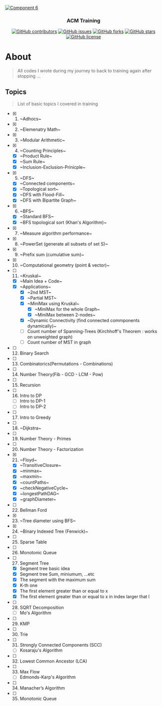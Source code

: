<p align="center">
  <a href="https://github.com/AbdallahHemdan/CP__Training" rel="noopener">
    
  ![Component 6](https://user-images.githubusercontent.com/40190772/94355576-67f9b300-0085-11eb-97fd-211d1d1b50f2.png)
  
  </a>
</p>

<h3 align="center">ACM Training</h3>
<div align="center">

[![GitHub contributors](https://img.shields.io/github/contributors/AbdallahHemdan/CP__Training)](https://github.com/AbdallahHemdan/CP__Training/contributors)
[![GitHub issues](https://img.shields.io/github/issues/AbdallahHemdan/CP__Training)](https://github.com/AbdallahHemdan/CP__Training/issues)
[![GitHub forks](https://img.shields.io/github/forks/AbdallahHemdan/CP__Training)](https://github.com/AbdallahHemdan/CP__Training/network)
[![GitHub stars](https://img.shields.io/github/stars/AbdallahHemdan/CP__Training)](https://github.com/AbdallahHemdan/CP__Training/stargazers)
[![GitHub license](https://img.shields.io/github/license/AbdallahHemdan/CP__Training)](https://github.com/AbdallahHemdan/CP__Training/blob/master/LICENSE)


</div>


# About
> All codes I wrote during my journey to back to training again after stopping ...


## Topics 
> List of basic topics I covered in training

- [x] 1. ~Adhocs~
- [x] 2. ~Elemenatry Math~
- [x] 3. ~Modular Arithmetic~
- [x] 4. ~Counting Principles~
  - [x] ~Product Rule~
  - [x] ~Sum Rule~
  - [x] ~Inclusion-Exclusion-Prinicple~
- [x] 5. ~DFS~
  - [x] ~Connected components~
  - [x] ~Topological sort~
  - [x] ~DFS with Flood-Fill~
  - [x] ~DFS with Bipartite Graph~
- [x] 6. ~BFS~
  - [x] ~Standard BFS~
  - [x] ~BFS topological sort (Khan's Algorithm)~
- [x] 7. ~Measure algorithm performance~
- [x] 8. ~PowerSet (generate all subsets of set S)~
- [x] 9. ~Prefix sum (cumulative sum)~
- [x] 10. ~Computational geometry (point & vector)~
- [ ] 11. ~Kruskal~
  - [x] ~Main Idea + Code~
  - [x] ~Applications~
      - [x] ~2nd MST~
      - [x] ~Partial MST~
      - [x] ~MiniMax using Kruskal~
        - [x] ~MiniMax for the whole Graph~
        - [x] ~MiniMax between 2-nodes~
      - [x] ~Dynamic Connectivity (find connected commponents dynamically)~
      - [ ] Count number of Spanning-Trees (Kirchhoff's Theorem : works on unweighted graph)
      - [ ] Count number of MST in graph
- [ ] 12. Binary Search
- [ ] 13. Combinatorics(Permutations - Combinations)
- [ ] 14. Number Theory(Fib - GCD - LCM - Pow)
- [ ] 15. Recursion
- [ ] 16. Intro to DP
  - [ ] Intro to DP-1
  - [ ] Intro to DP-2
- [ ] 17. Intro to Greedy
- [ ] 18. ~Dijkstra~
- [ ] 19. Number Theory - Primes
- [ ] 20. Number Theory - Factorization
- [x] 21. ~Floyd~
  - [x] ~TransitiveClosure~
  - [x] ~minmax~
  - [x] ~maxmin~
  - [x] ~countPaths~
  - [x] ~checkNegativeCycle~
  - [x] ~longestPathDAG~
  - [x] ~graphDiameter~
- [ ] 22. Bellman Ford
- [x] 23. ~Tree diameter using BFS~
- [x] 24. ~Binary Indexed Tree (Fenwick)~
- [ ] 25. Sparse Table
- [ ] 26. Monotonic Queue
- [ ] 27. Segment Tree
  - [x] Segment tree basic idea
  - [x] Segment tree Sum, miniumum, ...etc
  - [x] The segment with the maximum sum
  - [x] K-th one
  - [x] The first element greater than or equal to x
  - [x] The first element greater than or equal to x in index larger that l
- [ ] 28. SQRT Decomposition
  - [ ] Mo's Algorithm
- [ ] 29. KMP
- [ ] 30. Trie
- [ ] 31. Strongly Connected Components (SCC)
  - [ ] Kosaraju's Algorithm
- [ ] 32. Lowest Common Ancestor (LCA)
- [ ] 33. Max Flow
  - [ ] Edmonds-Karp's Algorithm
- [ ] 34. Manacher’s Algorithm
- [ ] 35. Monotonic Queue
